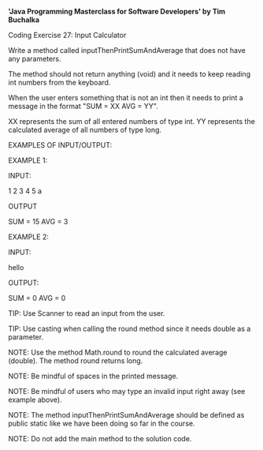 **'Java Programming Masterclass for Software Developers' by Tim Buchalka**

Coding Exercise 27: Input Calculator


Write a method called inputThenPrintSumAndAverage that does not have any parameters.

The method should not return anything (void) and it needs to keep reading int numbers from the keyboard.

When the user enters something that is not an int then it needs to print a message in the format "SUM = XX AVG = YY".

XX represents the sum of all entered numbers of type int.
YY represents the calculated average of all numbers of type long.

EXAMPLES OF INPUT/OUTPUT:

EXAMPLE 1:

INPUT:

1
2
3
4
5
a

OUTPUT

SUM = 15 AVG = 3


EXAMPLE 2:

INPUT:

hello

OUTPUT:

SUM = 0 AVG = 0


TIP: Use Scanner to read an input from the user.

TIP: Use casting when calling the round method since it needs double as a parameter.

NOTE: Use the method Math.round to round the calculated average (double). The method round returns long.

NOTE: Be mindful of spaces in the printed message.

NOTE: Be mindful of users who may type an invalid input right away (see example above).

NOTE: The method inputThenPrintSumAndAverage should be defined as public static like we have been doing so far in the course.

NOTE: Do not add the main method to the solution code.